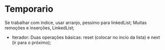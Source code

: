 # Temporario
Se trabalhar com índice, usar arranjo, pessímo para linkedList;
Muitas remoções e inserções, LinkedList;

- Iterador:
  Duas operações básicas: reset (colocar no incio da lista) e next (ir para o próximo);
